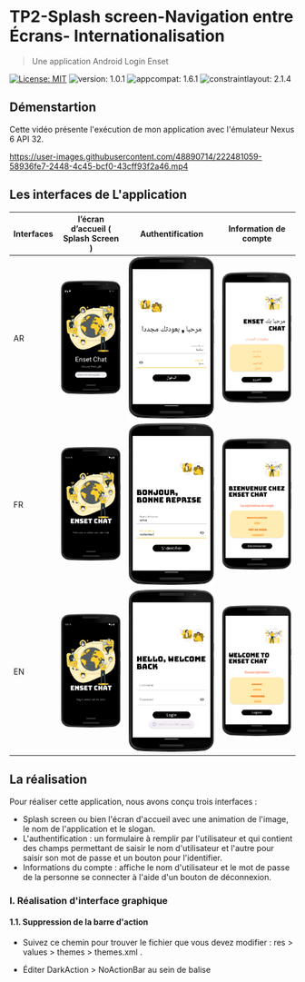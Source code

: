 # TP2-Splash screen-Navigation entre Écrans- Internationalisation
> Une application Android Login Enset

[![License: MIT](https://img.shields.io/badge/License-MIT-yellow.svg)](https://opensource.org/licenses/MIT)
![version: 1.0.1](https://img.shields.io/badge/version-1.0.1-blue)
![appcompat: 1.6.1](https://img.shields.io/badge/appcompat-1.6.1-green)
![constraintlayout: 2.1.4](https://img.shields.io/badge/constraintlayout-2.1.4-red)



## Démenstartion

Cette vidéo présente l'exécution de mon application avec l'émulateur Nexus 6 API 32.

https://user-images.githubusercontent.com/48890714/222481059-58936fe7-2448-4c45-bcf0-43cff93f2a46.mp4


## Les interfaces de L'application 

| Interfaces  | l’écran d’accueil ( Splash Screen )                                                                                 | Authentification                                                                                                    | Information de compte                                                                                               |
|-------------|---------------------------------------------------------------------------------------------------------------------|---------------------------------------------------------------------------------------------------------------------|---------------------------------------------------------------------------------------------------------------------|
| AR          | ![Image](https://github.com/sokainadaabal/MobileDevelopmentTPs/blob/main/LoginEnset/app/Captures/Interface1-ar.png) | ![Image](https://github.com/sokainadaabal/MobileDevelopmentTPs/blob/main/LoginEnset/app/Captures/Interface2-ar.png) | ![Image](https://github.com/sokainadaabal/MobileDevelopmentTPs/blob/main/LoginEnset/app/Captures/Interface3-ar.png) |
| FR          | ![Image](https://github.com/sokainadaabal/MobileDevelopmentTPs/blob/main/LoginEnset/app/Captures/Interface1-fr.png) | ![Image](https://github.com/sokainadaabal/MobileDevelopmentTPs/blob/main/LoginEnset/app/Captures/Interface2-fr.png) | ![Image](https://github.com/sokainadaabal/MobileDevelopmentTPs/blob/main/LoginEnset/app/Captures/Interface3-fr.png) |
| EN          | ![Image](https://github.com/sokainadaabal/MobileDevelopmentTPs/blob/main/LoginEnset/app/Captures/Interface1-en.png) | ![Image](https://github.com/sokainadaabal/MobileDevelopmentTPs/blob/main/LoginEnset/app/Captures/Interface2-en.png) | ![Image](https://github.com/sokainadaabal/MobileDevelopmentTPs/blob/main/LoginEnset/app/Captures/Interface3-en.png) |


## La réalisation 

Pour réaliser cette application, nous avons conçu trois interfaces : 
  - Splash screen ou bien l'écran d'accueil avec une animation de l'image, le nom de l'application et le slogan.
  - L'authentification : un formulaire à remplir par l'utilisateur et qui contient des champs permettant de saisir le nom d'utilisateur et l'autre pour saisir son mot de passe et un bouton pour l'identifier.
  - Informations du compte : affiche le nom d'utilisateur et le mot de passe de la personne se connecter à l'aide d'un bouton de déconnexion.

### I. Réalisation d'interface graphique
#### 1.1. Suppression de la barre d'action

   - Suivez ce chemin pour trouver le fichier que vous devez modifier : res > values > themes > themes.xml .
   - Éditer DarkAction > NoActionBar au sein de balise <style>.  
  
       ```` xml
            <resources>
              <!-- Base application theme. -->
              <style name="Theme.LoginEnset" parent="Theme.MaterialComponents.DayNight.NoActionBar">
                  <!-- Primary brand color. -->
                  <item name="colorPrimary">@color/purple_500</item>
                  <item name="colorPrimaryVariant">@color/MycalorforApp</item>
                  <item name="colorOnPrimary">@color/white</item>
                  <!-- Secondary brand color. -->
                  <item name="colorSecondary">@color/teal_200</item>
                  <item name="colorSecondaryVariant">@color/teal_700</item>
                  <item name="colorOnSecondary">@color/black</item>
                  <!-- Status bar color. -->
                  <item name="android:statusBarColor">?attr/colorPrimaryVariant</item>
                  <!-- Customize your theme here. -->
                  <item name="android:windowContentTransitions">true</item>
              </style>
           </resources>
      ````
  
#### 1.2. Masquer la barre d'état dans l'activite Android 
  
  Masquer la barre de statut dans un studio Android à partir de l'activité spécifique. Ouvrez le fichier Java pour cette activité et ajoutez la ligne simple indiquée ci-dessous, au-dessus de la méthode setContentView() dans onCreate() dans .java du code.
  
  ``` java
        this.getWindow().setFlags(WindowManager.LayoutParams.FLAG_ALT_FOCUSABLE_IM,WindowManager.LayoutParams.FLAG_ALT_FOCUSABLE_IM);
  ```
  
#### 1.3. Concevoir les interfaces 
##### 1.3.1. Splach Screen
  
  Celle-ci contient une image, le nom de l'application et le slogan.
  
  ``` xml
        <ImageView
              android:id="@+id/image"
              android:layout_width="wrap_content"
              android:layout_height="wrap_content"
              android:layout_marginStart="10dp"
              android:layout_marginEnd="10dp"
              android:layout_marginBottom="160dp"
              android:transitionName="logo_image"
              app:layout_constraintBottom_toBottomOf="parent"
              app:layout_constraintEnd_toEndOf="parent"
              app:layout_constraintStart_toStartOf="parent"
              app:layout_constraintTop_toTopOf="parent"
              app:srcCompat="@drawable/connectedworldbro" />

          <TextView
              android:id="@+id/logo"
              android:layout_width="0dp"
              android:layout_height="wrap_content"
              android:layout_marginStart="20dp"
              android:layout_marginEnd="20dp"
              android:layout_marginBottom="10dp"
              android:fontFamily="@font/bungee"
              android:text="@string/logo"
              android:textAlignment="center"
              android:textColor="@color/white"
              android:textSize="50sp"
              android:transitionName="logo_text"
              app:layout_constraintBottom_toTopOf="@+id/slogan"
              app:layout_constraintEnd_toEndOf="parent"
              app:layout_constraintStart_toStartOf="parent" />

          <TextView
              android:id="@+id/slogan"
              android:layout_width="wrap_content"
              android:layout_height="wrap_content"
              android:layout_marginBottom="40dp"
              android:fontFamily="@font/annie_use_your_telescope"
              android:text="@string/slogan"
              android:textAlignment="center"
              android:textColor="@color/white"
              android:textSize="20sp"
              app:layout_constraintBottom_toBottomOf="@+id/image"
              app:layout_constraintEnd_toEndOf="parent"
              app:layout_constraintStart_toStartOf="parent" />
  ```
  
##### 1.3.2. Authentification 
   
 Cette interface contient deux champs de saisie, un button, image et texte.
  
   - ``` Image ```
  
     ``` xml 
          <ImageView
            android:id="@+id/logoImage"
            android:layout_width="150dp"
            android:layout_height="150dp"
            android:layout_gravity="end"
            android:transitionName="logo_image"
            app:srcCompat="@drawable/conversation_pana"/>
     ```
  
  - ``` Text ```
  
     ``` xml 
        <TextView
          android:id="@+id/logoName"
          android:layout_width="wrap_content"
          android:layout_height="wrap_content"
          android:fontFamily="@font/bungee"
          android:transitionName="logo_text"
          android:text="@string/textLogin"
          android:textColor="@color/MycalorforApp"
          android:textSize="40sp" />
     ```
  
  - ``` les champs de saisies ```
  
    ``` xml 
        <com.google.android.material.textfield.TextInputLayout
              android:id="@+id/username"
              android:layout_width="match_parent"
              android:layout_height="wrap_content"
              android:hint="@string/username">

              <com.google.android.material.textfield.TextInputEditText
                  android:layout_width="match_parent"
                  android:layout_height="wrap_content"
                  android:layout_gravity="center"
                  android:layout_marginBottom="20sp"
                  android:backgroundTint="@color/white"
                  android:singleLine="true"
                  android:textColor="@color/MycalorforApp" />

         </com.google.android.material.textfield.TextInputLayout>
    ```
  
   - ``` Button ```
  
      ``` xml 
          <Button
              android:layout_width="200dp"
              android:layout_height="wrap_content"
              android:layout_gravity="center"
              android:layout_marginTop="30dp"
              android:backgroundTint="@color/MycalorforApp"
              android:fontFamily="@font/antic"
              android:hint="@string/button"
              android:textColorHint="@color/white"
              android:textSize="20sp"
              android:textStyle="bold"
              app:cornerRadius="40sp"
              android:onClick="envoyer"/>
      ```
  
  > :warning: **Assurez-vous d'avoir ajouté cette extension dans le fichier de gradle : ``` com.google.android.material:material:1.8.0 ```, dans le but de travailler avec le materiel  design.** 
  
  ##### 1.3.3. Information de compte
  
  Cette interface contient une image, du texte, des infos utilisateur et un bouton à déconnecter.
  
  <img src="https://github.com/sokainadaabal/MobileDevelopmentTPs/blob/main/LoginEnset/app/Captures/Interface3-fr.png" style=" height:500px; text-align:center"/>
  
  > :warning: **Toutes les valeurs textuelles sont stockées dans le fichier res > values > strings.xml.** 
  
### II. Animation et Codage de ecran d'acceuil :
#### 2. Associer interface a fichier ``` manifest.xml ```
  
  > Le splash screen est le premier écran, l'écran de lancement de l'application, qui apparaît lorsque l'application est en cours de chargement.
  > Vous devez déclarer que le fichier contenant splach screen correspond à l'activité de démarrage de votre application.
  
  ``` xml 
            <activity
                android:name=".MainActivity"
                android:exported="true"
                android:theme="@style/Theme.App.Starting">
                <intent-filter>
                    <action android:name="android.intent.action.MAIN" />

                    <category android:name="android.intent.category.LAUNCHER" />
                </intent-filter>
            </activity>
  ```
  
 #### 2.2. Créer classe de l'interface  graphique splash screen
  
 ##### 2.2.1. Les éléments d'interface
  
  ``` java
        image = findViewById(R.id.image);
        logo = findViewById(R.id.logo);
        slogan = findViewById(R.id.slogan);
  ```
  
  ##### 2.2.2.  Fichier Animation (Exemple > pour image)
  
  ``` xml
     <?xml version="1.0" encoding="utf-8"?>
    <set xmlns:android="http://schemas.android.com/apk/res/android">
        <translate
            android:fromXDelta="0%"
            android:fromYDelta="100%"
            android:duration="2500"/>

        <alpha android:fromAlpha="0.1"
            android:toAlpha="1.0"
            android:duration="2500"/>
    </set>
  ```
  
  ##### 2.2.3. Classe MainActivity contrôle le splash screen
  
  ``` java 
  public class MainActivity extends AppCompatActivity {
    // variable of splashscreen
    private static int SPLASH_TIME_OUT=5000;

    // variables
    ImageView image;
    TextView logo,slogan;

    // variables for Animation
    Animation toAnim, bottomAnim;

    private String TAG="SplashScreen";
    @Override
    protected void onCreate(Bundle savedInstanceState) {
        super.onCreate(savedInstanceState);
        setContentView(R.layout.activity_main);
        this.getWindow().setFlags(WindowManager.LayoutParams.FLAG_ALT_FOCUSABLE_IM,WindowManager.LayoutParams.FLAG_ALT_FOCUSABLE_IM);
        Log.e(TAG,"OnCreate vient  d'être appelée!");
        Toast.makeText(this,"OnCreate vient  d'être appelée!",Toast.LENGTH_SHORT).show();
        //Animations
        toAnim = AnimationUtils.loadAnimation(this,R.anim.top_animation);
        bottomAnim=AnimationUtils.loadAnimation(this,R.anim.bottom_annimation);
        // hooks
        image = findViewById(R.id.image);
        logo = findViewById(R.id.logo);
        slogan = findViewById(R.id.slogan);
        image.setAnimation(toAnim);
        logo.setAnimation(bottomAnim);
        slogan.setAnimation(bottomAnim);

        new Handler().postDelayed(()->{
                //  This methode will  be executed one the timer is over
                // start your app  login activity
                Intent i = new Intent(MainActivity.this,LoginActivity.class);
                //startActivity(i);
                // close this Activity you can use function  finish
                Pair[] pairs = new Pair[2];
                pairs[0]=new Pair<View,String>(image,"logo_image");
                pairs[1]=new Pair<View,String>(logo,"logo_text");
                ActivityOptions options = ActivityOptions.makeSceneTransitionAnimation(MainActivity.this,pairs);
                startActivity(i,options.toBundle());
        }, SPLASH_TIME_OUT);
    }
  }
  ```
  
 pour permettre l'animation partagée, ajoutez au fichier res > values > themes.xml
  
  ``` xml 
    <item name="android:windowContentTransitions">true</item>
  ```
  
 ### III. La navigation entre les activités
  
  Pour passer d'une activité à une autre, nous utilisons ce qui suit :
  
  - Pour but de naviger entre les activités , passer des parametre d'une activité à une autre et écoyuter et réagir à des invénents extérieurs à l'application on va utilise des Intents.
   
    ```java
       Intent i = new Intent(MainActivity.this,LoginActivity.class);
       startActivity(i);
    ```
    > :warning: **Chaque nouvelle activite doit declarer dans manifest.xml**
  
  - Afin de stocker les données entre les activités, nous utilisons Bundle.
  
    ``` java 
        Bundle bundle = new Bundle();
        bundle.putString("username",username.getEditText().getText().toString().trim());
        bundle.putString("password",password.getEditText().getText().toString().trim());
        intent.putExtras(bundle);
        startActivity(intent);
    ```
  
  - Afin de récupérer des données, nous avons utilser le code suivant :

    ``` java
       Bundle bundle = getIntent().getExtras();
       username.setText(bundle.getString("username"));
       password.setText(bundle.getString("password"));
    ```
  
 ### IV. L'internationnalisation 
  
 > L’internationalisation ou L18N se défini comme un procédé de conception de logiciel ou d’une application et qui permet de l’adapter à différentes langues, régions et cultures sans avoir à apporter des modifications sur le programme. Le terme internationalisation est souvent abrégé en i18n, avec 18 représentant le nombre de caractères entre les lettres i et n dans le mot. Pour rendre votre application multi-langage, il suffit de creer des repertois values-XX( ou XX est le code de langue que l'on souhqite implanter).
 
 - Répertoires contenant le fichier string.xml, le fichier contient les chaînes traduites associées avec les mêmes clés que dans valeurs/strings.xml.  
 - Pour notre cas, nous avons créé deux fichiers, un pour l'anglais et l'autre pour l'arabe.
 - Utilisation de l'éditeur de traduction qui offre `Android studio` pour traiter tous les fichiers de traduction.
  
  ![image](https://user-images.githubusercontent.com/48890714/222532561-b960a218-172c-4e74-81bd-0737f7f6519b.png)
  
   > :warning: **Pour tester, vous n'avez qu'à modifier la langue de votre téléphone.**
  
### V. Utlissation de classe Toast  pour connaitre cycle de vie de l'application.
  
 - Une fenêtre de dialogue qui affiche un message pendant 2 (Toast.LENGTH_SHORT) ou 5 (Toast.LENGTH_LONG) secondes est un composant graphique Android
 - On le construit et on l'affiche avec le code.
  
     ``` java 
        Toast leToast = Toast.makeText(leContexte, "texteAAfficher", Toast.LENGTH_LONG);
        leToast.show();
     ```
  
  - Une des méthodes qui construit un Toast est la méthode statique :
  
    ``` java
      public static Toast makeText (Context context, CharSequence text, int duree)
    ```
  
  - Le premier argument est le context de l'application, le deuxieme est le text a afficher et le troisieme c'est la duree LENGTH_LONG ou  LENGTH_SHORT.
    
    > :warning: *Attention construire le Toast ne l'affiche pas : il faut utiliser show().*
  
  
  On va utiliser cette classe pour afficher certains fonctionnalites qui decrit le cycle de vie d'une application: 
  > - OnCreate(): cette méthode permet de réaliser les tâches d’initialisation les plus coûteuse (comme par exemple, créer le layout d’affichage de l’activité). C’est dans cette méthode que doivent être réalisés les traitements à exécuter une seule fois pour toute la vie de l’activité.
  > - onStart(): cette méthode permet de savoir quand une activité va être rendue visible à l’utilisateur.
  > - OnResume(): cette méthode permet de savoir quand une activité va être accessible (y compris quand elle sort d’une pause).
  > - OnPause() : cette méthode permet de savoir quand une activité n’est plus active pour l’utilisateur ou passe à un autre activité.
  > - OnRestart() : cette méthode permet de savoir qu’une activité va être à nouveau démarrée après avoir été stoppée.
  > - OnStop(): cette méthode permet de savoir que l’activité va être stoppée et ne sera plus visible de l’utilisateur.
  > - OnDestory():   cette méthode permet de savoir que l’activité va être détruite.
  
  - code a ajouter dans l'interface MainActivity : 
 
  ``` java 
  
    @Override
    protected void onCreate(Bundle savedInstanceState) {
        super.onCreate(savedInstanceState);
        setContentView(R.layout.activity_main);
        Toast.makeText(this,"OnCreate vient  d'être appelée!",Toast.LENGTH_SHORT).show();
    }
  
    @Override
    protected void onStart() {
        super.onStart();
        Log.d(TAG, "onStart vient d'être appelée !");
        Toast.makeText(this, "onStart vient d'être appelée !", Toast.LENGTH_SHORT).show();
    }

    @Override
    protected void onRestart() {
        super.onRestart();
        Log.d(TAG, "onRestart vient d'être appelée !");
        Toast.makeText(this, "onRestart vient d'être appelée !", Toast.LENGTH_SHORT).show();
    }

    @Override
    protected void onResume() {
        super.onResume();
        Log.d(TAG, "onResume vient d'être appelée !");
        Toast.makeText(this, "onResume vient d'être appelée !", Toast.LENGTH_SHORT).show();
    }

    @Override
    protected void onPause() {
        super.onPause();
        Log.d(TAG, "onPause vient d'être appelée !");
        Toast.makeText(this, "onPause vient d'être appelée !", Toast.LENGTH_SHORT).show();
    }

    @Override
    protected void onStop() {
        super.onStop();
        Log.d(TAG, "onStop vient d'être appelée !");
        Toast.makeText(this, "onStop vient d'être appelée !", Toast.LENGTH_SHORT).show();
    }

    @Override
    protected void onDestroy() {
        super.onDestroy();
        Log.d(TAG, "onDestroy vient d'être appelée !");
        Toast.makeText(this, "onDestroy vient d'être appelée !", Toast.LENGTH_SHORT).show();
    }
  
  ```
# Contribuer au projet

<p style="justify">Les contributions sont ce qui fait de la communauté open source un excellent lieu d'apprentissage, d'inspiration et de création. </p>
Nous apprécions beaucoup votre contribution

1. Cloner le projet.
2. Créer votre branche  appler MiseAjour  ( ` git checkout -b feature/AmazingFeatur ` ).
3. Importer vos modifications a votre branche ( `git commit -m 'Add some AmazingFeature'` ).
4. Ajouter à la branche initiale ( `git push origin feature/AmazingFeatur ` ).
5. Ouvrir Pull Request.


# License

[MIT](https://choosealicense.com/licenses/mit/) 
